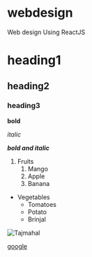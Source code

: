 # webdesign
Web design Using ReactJS
# heading1
## heading2
### heading3

**bold**

*italic*

***bold and italic***

1. Fruits
    1. Mango
    2. Apple
    3. Banana

* Vegetables
    * Tomatoes
    * Potato
    * Brinjal

![Tajmahal](https://tse1.mm.bing.net/th?id=OIP.AfcLH5rNFqqYTZHZv5MuXAHaHa&pid=Api&P=0&w=300&h=300)

[google](https://uk.search.yahoo.com/search?fr=mcafee&type=E211GB885G91435&p=google)

